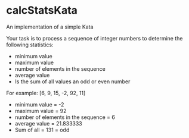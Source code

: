 # calcStatsKata
An implementation of a simple Kata

Your task is to process a sequence of integer numbers to determine the following statistics:
* minimum value
* maximum value
* number of elements in the sequence
* average value
* Is the sum of all values an odd or even number

For example: [6, 9, 15, -2, 92, 11]
* minimum value = -2
* maximum value = 92
* number of elements in the sequence = 6
* average value = 21.833333
* Sum of all = 131 = odd 
